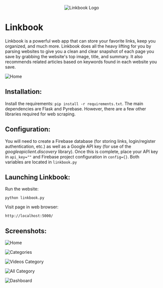 <div align="center">
	<img src="static/linkbook_logo_main.png" alt="Linkbook Logo">
</div>

# Linkbook

Linkbook is a powerful web app that can store your favorite links, keep you organized, and much more. Linkbook does all the heavy lifting for you by parsing websites to give you a clean and clear snapshot of each page you save by grabbing the website's top image, title, and summary. It also recommends related articles based on keywords found in each website you save.

![Home](https://raw.githubusercontent.com/wyattharrell/linkbook/master/static/website/cardexample.png)

## Installation:

Install the requirements: `pip install -r requirements.txt`. The main dependencies are Flask and Pyrebase. However, there are a few other libraries required for web scraping.

## Configuration:

You will need to create a Firebase database (for storing links, login/register authentication, etc.) as well as a Google API key (for use of the *googleapiclient.discovery* library). Once this is complete, place your API key in `api_key=""` and Firebase project configuration in `config={}`. Both variables are located in `linkbook.py` 

## Launching Linkbook:

Run the website:
```
python linkbook.py
```

Visit page in web browser:
```
http://localhost:5000/
```

## Screenshots:

![Home](https://raw.githubusercontent.com/wyattharrell/linkbook/master/static/website/home.png)

![Categories](https://raw.githubusercontent.com/wyattharrell/linkbook/master/static/website/cats.png)

![Videos Category](https://raw.githubusercontent.com/wyattharrell/linkbook/master/static/website/videos.png)

![All Category](https://raw.githubusercontent.com/wyattharrell/linkbook/master/static/website/all.png)

![Dashboard](https://raw.githubusercontent.com/wyattharrell/linkbook/master/static/website/dashboard.png)
